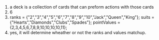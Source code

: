1. a deck is a collection of cards that can preform actions with those cards
2. 6
3. ranks = {"2","3","4","5","6","7","8","9","10","Jack","Queen","King"};
  suits = {"Hearts","Diamonds","Clubs","Spades"};
  pointValues = {2,3,4,5,6,7,8,9,10,10,10,10,11};
4. yes, it will determine wheather or not the ranks and values matchup.
